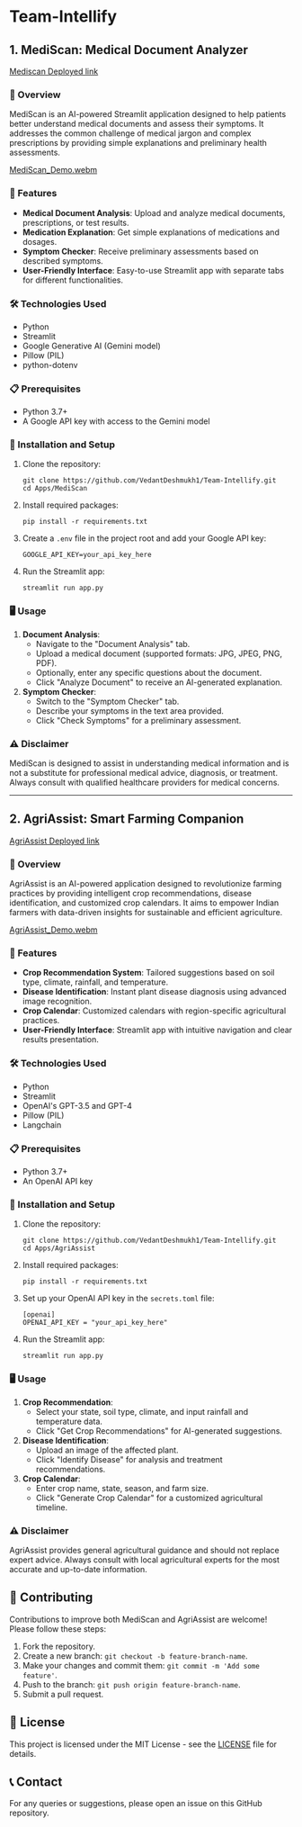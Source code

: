 # Team-Intellify

## 1. MediScan: Medical Document Analyzer
[Mediscan Deployed link](https://mediscan-medical-document-analyzer.streamlit.app/)

### 🏥 Overview
MediScan is an AI-powered Streamlit application designed to help patients better understand medical documents and assess their symptoms. It addresses the common challenge of medical jargon and complex prescriptions by providing simple explanations and preliminary health assessments.

[MediScan_Demo.webm](https://github.com/VedantDeshmukh1/Team-Intellify/assets/97503802/068119e3-1a27-4100-bacc-f747514c6abf)



### 🌟 Features
- **Medical Document Analysis**: Upload and analyze medical documents, prescriptions, or test results.
- **Medication Explanation**: Get simple explanations of medications and dosages.
- **Symptom Checker**: Receive preliminary assessments based on described symptoms.
- **User-Friendly Interface**: Easy-to-use Streamlit app with separate tabs for different functionalities.

### 🛠 Technologies Used
- Python
- Streamlit
- Google Generative AI (Gemini model)
- Pillow (PIL)
- python-dotenv

### 📋 Prerequisites
- Python 3.7+
- A Google API key with access to the Gemini model

### 🚀 Installation and Setup
1. Clone the repository:
   ```
   git clone https://github.com/VedantDeshmukh1/Team-Intellify.git
   cd Apps/MediScan
   ```
2. Install required packages:
   ```
   pip install -r requirements.txt
   ```
3. Create a `.env` file in the project root and add your Google API key:
   ```
   GOOGLE_API_KEY=your_api_key_here
   ```
4. Run the Streamlit app:
   ```
   streamlit run app.py
   ```

### 🖥 Usage
1. **Document Analysis**:
   - Navigate to the "Document Analysis" tab.
   - Upload a medical document (supported formats: JPG, JPEG, PNG, PDF).
   - Optionally, enter any specific questions about the document.
   - Click "Analyze Document" to receive an AI-generated explanation.
2. **Symptom Checker**:
   - Switch to the "Symptom Checker" tab.
   - Describe your symptoms in the text area provided.
   - Click "Check Symptoms" for a preliminary assessment.

### ⚠️ Disclaimer
MediScan is designed to assist in understanding medical information and is not a substitute for professional medical advice, diagnosis, or treatment. Always consult with qualified healthcare providers for medical concerns.

------------



## 2. AgriAssist: Smart Farming Companion  
[AgriAssist Deployed link](https://intellify-agriassist.streamlit.app/)


### 🌱 Overview
AgriAssist is an AI-powered application designed to revolutionize farming practices by providing intelligent crop recommendations, disease identification, and customized crop calendars. It aims to empower Indian farmers with data-driven insights for sustainable and efficient agriculture.


[AgriAssist_Demo.webm](https://github.com/VedantDeshmukh1/Team-Intellify/assets/97503802/739c22d3-6563-411e-953e-288bdd8903e2)


### 🌟 Features
- **Crop Recommendation System**: Tailored suggestions based on soil type, climate, rainfall, and temperature.
- **Disease Identification**: Instant plant disease diagnosis using advanced image recognition.
- **Crop Calendar**: Customized calendars with region-specific agricultural practices.
- **User-Friendly Interface**: Streamlit app with intuitive navigation and clear results presentation.

### 🛠 Technologies Used
- Python
- Streamlit
- OpenAI's GPT-3.5 and GPT-4
- Pillow (PIL)
- Langchain

### 📋 Prerequisites
- Python 3.7+
- An OpenAI API key

### 🚀 Installation and Setup
1. Clone the repository:
   ```
   git clone https://github.com/VedantDeshmukh1/Team-Intellify.git
   cd Apps/AgriAssist
   ```
2. Install required packages:
   ```
   pip install -r requirements.txt
   ```
3. Set up your OpenAI API key in the `secrets.toml` file:
   ```
   [openai]
   OPENAI_API_KEY = "your_api_key_here"
   ```
4. Run the Streamlit app:
   ```
   streamlit run app.py
   ```

### 🖥 Usage
1. **Crop Recommendation**:
   - Select your state, soil type, climate, and input rainfall and temperature data.
   - Click "Get Crop Recommendations" for AI-generated suggestions.
2. **Disease Identification**:
   - Upload an image of the affected plant.
   - Click "Identify Disease" for analysis and treatment recommendations.
3. **Crop Calendar**:
   - Enter crop name, state, season, and farm size.
   - Click "Generate Crop Calendar" for a customized agricultural timeline.

### ⚠️ Disclaimer
AgriAssist provides general agricultural guidance and should not replace expert advice. Always consult with local agricultural experts for the most accurate and up-to-date information.

## 🤝 Contributing
Contributions to improve both MediScan and AgriAssist are welcome! Please follow these steps:
1. Fork the repository.
2. Create a new branch: `git checkout -b feature-branch-name`.
3. Make your changes and commit them: `git commit -m 'Add some feature'`.
4. Push to the branch: `git push origin feature-branch-name`.
5. Submit a pull request.

## 📄 License
This project is licensed under the MIT License - see the [LICENSE](LICENSE) file for details.

## 📞 Contact
For any queries or suggestions, please open an issue on this GitHub repository.
